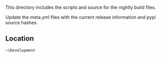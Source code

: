 This directory includes the scripts and source for the nightly build files.

Update the meta.yml files with the current release information and pypi source hashes. 


Location
--------

`~\Development`
